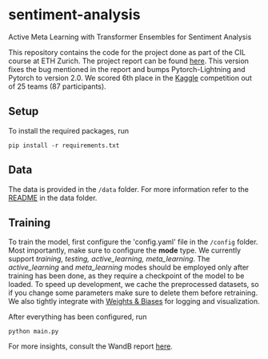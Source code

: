 # sentiment-analysis
Active Meta Learning with Transformer Ensembles for Sentiment Analysis

This repository contains the code for the project done as part of the CIL course at ETH Zurich. The project report can be found [here](Report.pdf). This version fixes the bug mentioned in the report and bumps Pytorch-Lightning and Pytorch to version 2.0. We scored 6th place in the [Kaggle](https://www.kaggle.com/competitions/cil-text-classification-2022) competition out of 25 teams (87 participants). 

## Setup
To install the required packages, run
```
pip install -r requirements.txt
```

## Data
The data is provided in the `/data` folder. For more information refer to the [README](data/README.md) in the data folder.

## Training
To train the model, first configure the 'config.yaml' file in the `/config` folder. Most importantly, make sure to configure the 
**mode** type. We currently support *training, testing, active_learning, meta_learning*. The *active_learning* and *meta_learning* modes should be employed only after 
training has been done, as they require a checkpoint of the model to be loaded. To speed up development, we cache the preprocessed datasets, so if you change some parameters make sure to delete them before retraining.
We also tightly integrate with [Weights & Biases](https://wandb.ai/site) for logging and visualization. 

After everything has been configured, run

```
python main.py
```

For more insights, consult the WandB report [here](https://wandb.ai/pmlr/sentiment-analysis/reports/Sentiment-Analysis--Vmlldzo0Mjg3MjU3).